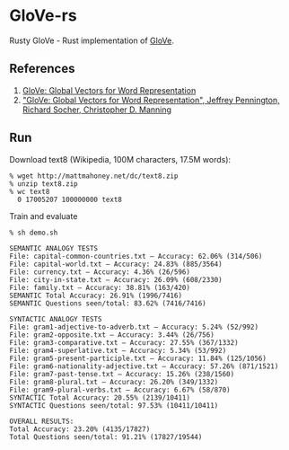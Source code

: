 # GloVe-rs

Rusty GloVe - Rust implementation of [GloVe](https://github.com/stanfordnlp/GloVe).

## References

1. [GloVe: Global Vectors for Word Representation](https://nlp.stanford.edu/projects/glove/)
2. ["GloVe: Global Vectors for Word Representation", Jeffrey Pennington,   Richard Socher,   Christopher D. Manning](https://nlp.stanford.edu/pubs/glove.pdf)

## Run

Download text8 (Wikipedia, 100M characters, 17.5M words):

```
% wget http://mattmahoney.net/dc/text8.zip
% unzip text8.zip
% wc text8
  0 17005207 100000000 text8
```

Train and evaluate
```
% sh demo.sh

SEMANTIC ANALOGY TESTS
File: capital-common-countries.txt — Accuracy: 62.06% (314/506)
File: capital-world.txt — Accuracy: 24.83% (885/3564)
File: currency.txt — Accuracy: 4.36% (26/596)
File: city-in-state.txt — Accuracy: 26.09% (608/2330)
File: family.txt — Accuracy: 38.81% (163/420)
SEMANTIC Total Accuracy: 26.91% (1996/7416)
SEMANTIC Questions seen/total: 83.62% (7416/7416)

SYNTACTIC ANALOGY TESTS
File: gram1-adjective-to-adverb.txt — Accuracy: 5.24% (52/992)
File: gram2-opposite.txt — Accuracy: 3.44% (26/756)
File: gram3-comparative.txt — Accuracy: 27.55% (367/1332)
File: gram4-superlative.txt — Accuracy: 5.34% (53/992)
File: gram5-present-participle.txt — Accuracy: 11.84% (125/1056)
File: gram6-nationality-adjective.txt — Accuracy: 57.26% (871/1521)
File: gram7-past-tense.txt — Accuracy: 15.26% (238/1560)
File: gram8-plural.txt — Accuracy: 26.20% (349/1332)
File: gram9-plural-verbs.txt — Accuracy: 6.67% (58/870)
SYNTACTIC Total Accuracy: 20.55% (2139/10411)
SYNTACTIC Questions seen/total: 97.53% (10411/10411)

OVERALL RESULTS:
Total Accuracy: 23.20% (4135/17827)
Total Questions seen/total: 91.21% (17827/19544)
```

